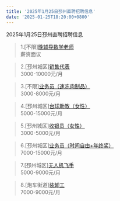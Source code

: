 ```yaml
---
title: '2025年1月25日邳州直聘招聘信息'
date: '2025-01-25T18:20:00+0800'
---
```

2025年1月25日邳州直聘招聘信息
<!--more-->
>1.[不限][晚辅导数学老师](https://www.pizhouzhipin.com/job/36198)<br>
>薪资面议

>2.[邳州城区][销售代表](https://www.pizhouzhipin.com/job/36330)<br>
>3000-10000元/月

>3.[不限][业务员（速冻肉制品）](https://www.pizhouzhipin.com/job/36964)<br>
>3000-8000元/月

>4.[邳州城区][台球助教（女性）](https://www.pizhouzhipin.com/job/38709)<br>
>5000-15000元/月

>5.[邳州城区][收银员（女性）](https://www.pizhouzhipin.com/job/38710)<br>
>3000-5000元/月

>6.[邳州城区][业务员（时间自由+年终奖）](https://www.pizhouzhipin.com/job/38950)<br>
>7000-15000元/月

>7.[邳州城区][无人机飞手](https://www.pizhouzhipin.com/job/39008)<br>
>5000-9000元/月

>8.[炮车街道][装卸工](https://www.pizhouzhipin.com/job/38996)<br>
>7000-9000元/月

